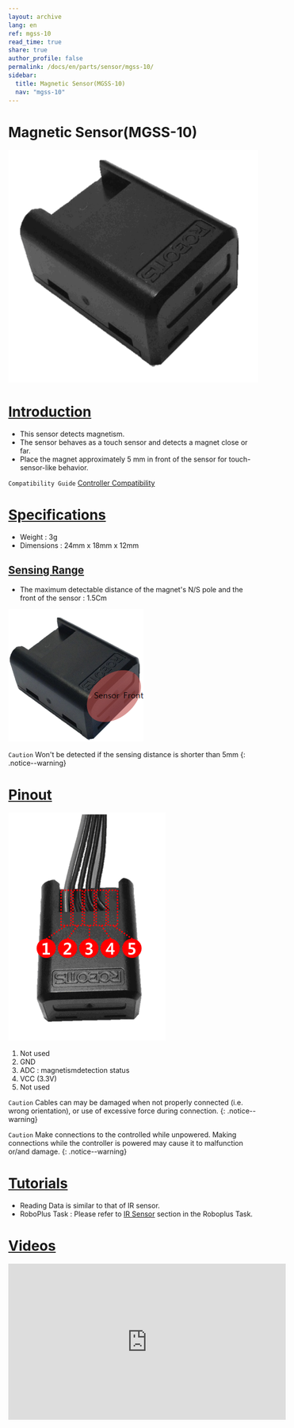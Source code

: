 ```yaml
---
layout: archive
lang: en
ref: mgss-10
read_time: true
share: true
author_profile: false
permalink: /docs/en/parts/sensor/mgss-10/
sidebar:
  title: Magnetic Sensor(MGSS-10)
  nav: "mgss-10"
---
```


# Magnetic Sensor(MGSS-10)

![](/assets/images/parts/sensors/mgss-10_product.gif)

# [Introduction](#introduction)

- This sensor detects magnetism.
- The sensor behaves as a touch sensor and detects a magnet close or far.
- Place the magnet approximately 5 mm in front of the sensor for touch-sensor-like behavior.

`Compatibility Guide` [Controller Compatibility]

# [Specifications](#specifications)

- Weight : 3g
- Dimensions : 24mm x 18mm x 12mm

## [Sensing Range](#sensing-range)

- The maximum detectable distance of the magnet's N/S pole and the front of the sensor : 1.5Cm

![](/assets/images/parts/sensors/mgss-10_01.png)

`Caution` Won't be detected if the sensing distance is shorter than 5mm
{: .notice--warning}

# [Pinout](#pinout)

![](/assets/images/parts/sensors/mgss-10_pinout.gif)

1. Not used
2. GND
3. ADC : magnetismdetection status
4. VCC (3.3V)
5. Not used

`Caution` Cables can may be damaged when not properly connected (i.e. wrong orientation), or use of excessive force during connection.
{: .notice--warning}

`Caution` Make connections to the controlled while unpowered. Making connections while the controller is powered may cause it to malfunction or/and damage.
{: .notice--warning}

# [Tutorials](#tutorials)

- Reading Data is similar to that of IR sensor.
- RoboPlus Task : Please refer to [IR Sensor] section in the Roboplus Task.

# [Videos](#videos)

<iframe width="560" height="315" src="https://www.youtube.com/embed/LJ1x6tMrFRE" frameborder="0" allowfullscreen></iframe>

[Controller Compatibility]: /docs/en/parts/controller/controller_compatibility/
[IR Sensor]: /docs/en/software/rplus1/task/programming_02/#ir-sensor
